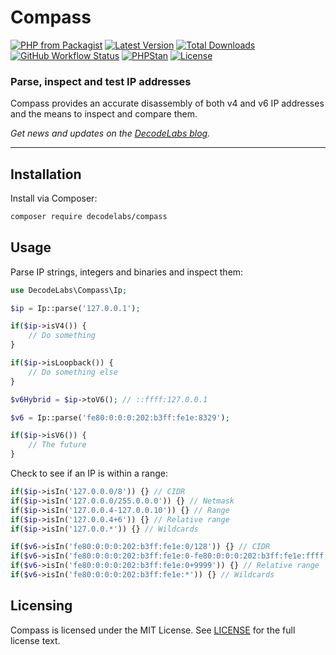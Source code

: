 # Compass

[![PHP from Packagist](https://img.shields.io/packagist/php-v/decodelabs/compass?style=flat)](https://packagist.org/packages/decodelabs/compass)
[![Latest Version](https://img.shields.io/packagist/v/decodelabs/compass.svg?style=flat)](https://packagist.org/packages/decodelabs/compass)
[![Total Downloads](https://img.shields.io/packagist/dt/decodelabs/compass.svg?style=flat)](https://packagist.org/packages/decodelabs/compass)
[![GitHub Workflow Status](https://img.shields.io/github/workflow/status/decodelabs/compass/Integrate)](https://github.com/decodelabs/compass/actions/workflows/integrate.yml)
[![PHPStan](https://img.shields.io/badge/PHPStan-enabled-44CC11.svg?longCache=true&style=flat)](https://github.com/phpstan/phpstan)
[![License](https://img.shields.io/packagist/l/decodelabs/compass?style=flat)](https://packagist.org/packages/decodelabs/compass)

### Parse, inspect and test IP addresses

Compass provides an accurate disassembly of both v4 and v6 IP addresses and the means to inspect and compare them.

_Get news and updates on the [DecodeLabs blog](https://blog.decodelabs.com)._

---

## Installation

Install via Composer:

```bash
composer require decodelabs/compass
```

## Usage

Parse IP strings, integers and binaries and inspect them:

```php
use DecodeLabs\Compass\Ip;

$ip = Ip::parse('127.0.0.1');

if($ip->isV4()) {
    // Do something
}

if($ip->isLoopback()) {
    // Do something else
}

$v6Hybrid = $ip->toV6(); // ::ffff:127.0.0.1

$v6 = Ip::parse('fe80:0:0:0:202:b3ff:fe1e:8329');

if($ip->isV6()) {
    // The future
}
```

Check to see if an IP is within a range:

```php
if($ip->isIn('127.0.0.0/8')) {} // CIDR
if($ip->isIn('127.0.0.0/255.0.0.0')) {} // Netmask
if($ip->isIn('127.0.0.4-127.0.0.10')) {} // Range
if($ip->isIn('127.0.0.4+6')) {} // Relative range
if($ip->isIn('127.0.0.*')) {} // Wildcards

if($v6->isIn('fe80:0:0:0:202:b3ff:fe1e:0/128')) {} // CIDR
if($v6->isIn('fe80:0:0:0:202:b3ff:fe1e:0-fe80:0:0:0:202:b3ff:fe1e:ffff')) {} // Range
if($v6->isIn('fe80:0:0:0:202:b3ff:fe1e:0+9999')) {} // Relative range
if($v6->isIn('fe80:0:0:0:202:b3ff:fe1e:*')) {} // Wildcards
```


## Licensing
Compass is licensed under the MIT License. See [LICENSE](./LICENSE) for the full license text.
